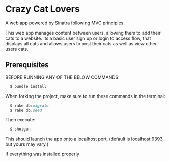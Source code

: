 # Crazy Cat Lovers
A web app powered by Sinatra following MVC principles.

This web app manages content between users, allowing them to add their cats to a website. Its a basic user sign up or login to access flow, that displays all cats and allows users to post their cats as well as view other users cats. 

## Prerequisites
BEFORE RUNNING ANY OF THE BELOW COMMANDS:
```ruby
  $ bundle install
```

When forking the project, make sure to run these commands in the terminal: 
```ruby 
  $ rake db:migrate 
  $ rake db:seed 
```
Then execute:
```ruby
  $ shotgun
```
This should launch the app onto a localhost port, (default is localhost:9393, but yours may vary.)

If everything was installed properly